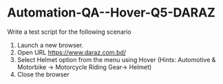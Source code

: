 # Automation-QA--Hover-Q5-DARAZ
Write a test script for the following scenario
1. Launch a new browser.
2. Open URL https://www.daraz.com.bd/
3. Select Helmet option from the menu using Hover (Hints: Automotive &amp; Motorbike -> Motorcycle Riding Gear-> Helmet) 
4. Close the browser
